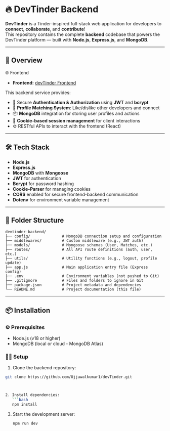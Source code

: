 # 🔥 DevTinder Backend

**DevTinder** is a Tinder-inspired full-stack web application for developers to **connect**, **collaborate**, and **contribute**!  
This repository contains the complete **backend** codebase that powers the DevTinder platform — built with **Node.js**, **Express.js**, and **MongoDB**.

---

## 🚀 Overview


🌐 Frontend
-  **Frontend:** [devTinder Frontend](https://github.com/Ujjawalkumar1/devTinder-web.git)

This backend service provides:

- 🔐 Secure **Authentication & Authorization** using **JWT** and **bcrypt**
- 🧠 **Profile Matching System**: Like/dislike other developers and connect
- 📦 **MongoDB** integration for storing user profiles and actions
- 🍪 **Cookie-based session management** for client interactions
- ⚙️ RESTful APIs to interact with the frontend (React)

---

## 🛠️ Tech Stack

- **Node.js**
- **Express.js**
- **MongoDB** with **Mongoose**
- **JWT** for authentication
- **Bcrypt** for password hashing
- **Cookie-Parser** for managing cookies
- **CORS** enabled for secure frontend-backend communication
- **Dotenv** for environment variable management

---
## 📁 Folder Structure

```
devtinder-backend/
├── config/              # MongoDB connection setup and configuration
├── middlewares/         # Custom middleware (e.g., JWT auth)
├── models/              # Mongoose schemas (User, Matches, etc.)
├── routes/              # All API route definitions (auth, user, etc.)
├── utils/               # Utility functions (e.g., logout, profile update)
├── app.js               # Main application entry file (Express config)
├── .env                 # Environment variables (not pushed to Git)
├── .gitignore           # Files and folders to ignore in Git
├── package.json         # Project metadata and dependencies
└── README.md            # Project documentation (this file)
```




---

## 📦 Installation

### ⚙️ Prerequisites

- Node.js (v18 or higher)
- MongoDB (local or cloud - MongoDB Atlas)

### 🧑‍💻 Setup

1. Clone the backend repository:

```bash
git clone https://github.com/Ujjawalkumar1/devTinder.git



2. Install dependencies:
   ```bash
   npm install
   ```

3. Start the development server:
   ```bash
   npm run dev
   ```





